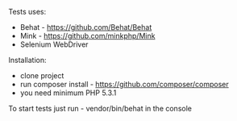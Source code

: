 Tests uses:
* Behat - https://github.com/Behat/Behat
* Mink - https://github.com/minkphp/Mink
* Selenium WebDriver

Installation:
* clone project
* run composer install - https://github.com/composer/composer
* you need minimum PHP 5.3.1


To start tests just run - vendor/bin/behat in the console

